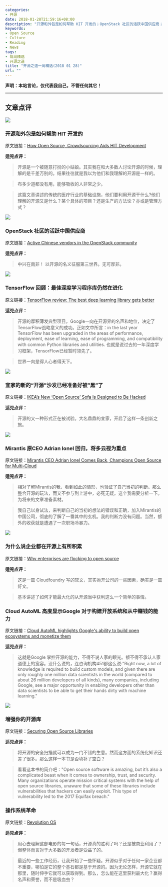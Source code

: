 ```yaml
---
categories:
- 开源
date: 2018-01-28T21:59:16+08:00
description: "开源和外包是如何帮助 HIT 开发的；OpenStack 社区的活跃中国供应商；TensorFlow 回顾：最佳深度学习程序库仍然在进化；宜家的新的“开源”沙发已经准备好被”黑”了；Mirantis 原CEO Adrian Ionel 回归，将多云视为重点；为什么说企业都在开源上有所积累；Cloud AutoML 高度显示Google 对于构建开放系统和从中赚钱的能力；增强你的开源库；操作系统革命"
keywords:
- Open Source
- Culture
- Reading
- News
tags:
- 每周精选
- 开源之道
title: "开源之道一周精选(2018 01 28)"
url: ""
---
```

**声明：本站言论，仅代表我自己，不管任何其它！**

---

## 文章点评

![](https://hitinfrastructure.com/images/site/article_headers/_normal/Android.jpg)

### 开源和外包是如何帮助 HIT 开发的

原文链接：[How Open Source, Crowdsourcing Aids HIT Development](https://hitinfrastructure.com/news/how-open-source-crowdsourcing-aids-hit-development)

**适兕点评：**

> 开源是一个被随意打扮的小姑娘。其实我在和大多数人讨论开源的时候，理解的是千差万别的。结果往往就是我以为他们和我理解的开源是一样的。

> 布多少道都没有用，能够吸收的人非常之少。

> 这篇文章讲述的传统的医疗行业的基础设施，他们要利用开源干什么?他们理解的开源又是什么？某个具体的项目？还是生产的方法论？亦或是管理方式？

![](https://www.itweb.co.za/static/pictures/2018/01/resized/-fs-Fu-Zhen-CTO-ZTE-South-Africa.xl.jpg)

### OpenStack 社区的活跃中国供应商

原文链接：[Active Chinese vendors in the OpenStack community](https://www.itweb.co.za/content/5yONP7EKDm2qXWrb)

**适兕点评：**

> 中兴在南非！ 以开源的名义征服第三世界。无可厚非。

![](https://images.idgesg.net/images/article/2018/01/blockchain_network_machine_learning_neural_network-100745940-large.jpg)

### TensorFlow 回顾：最佳深度学习程序库仍然在进化

原文链接：[TensorFlow review: The best deep learning library gets better](https://www.infoworld.com/article/3250165/machine-learning/tensorflow-review-the-best-deep-learning-library-gets-better.html)

**适兕点评：**

> 开源的厚积薄发典型项目，Google一向在开源界的名声和地位，决定了TensorFlow战略意义的成功。正如文中所言：in the last year TensorFlow has been upgraded in the areas of performance, deployment, ease of learning, ease of programming, and compatibility with common Python libraries and utilities. 也就是说过去的一年深度学习框架，TensorFlow已经暂时领先了。

> 世界一向是得人心者得天下。

![](https://assets.bwbx.io/images/users/iqjWHBFdfxIU/i1GuuU9Py0Eo/v1/1400x-1.jpg)

### 宜家的新的“开源”沙发已经准备好被”黑”了

原文链接：[IKEA’s New ‘Open Source’ Sofa Is Designed to Be Hacked](https://www.bloomberg.com/news/articles/2018-01-23/tom-dixon-s-open-source-ikea-delaktig-sofa-wants-to-be-hacked)

**适兕点评：**

> 开源的又一种形式正在被试验。大名鼎鼎的宜家，开启了这样一条创新之旅。

![](https://res.cloudinary.com/sdxcentral/image/fetch/w_490,h_245,c_lfill,g_auto,f_auto,q_auto,dpr_auto/https://www.sdxcentral.com/wp-content/uploads/2018/01/Mirantis-CEO-Adrian-Ionel-Comes-Back-Champions-Open-Source-for-Multi-Cloud.jpeg)

### Mirantis 原CEO Adrian Ionel 回归，将多云视为重点

原文链接：[Mirantis CEO Adrian Ionel Comes Back, Champions Open Source for Multi-Cloud](https://www.sdxcentral.com/articles/news/mirantis-ceo-adrian-ionel-comes-back-champions-open-source-multi-cloud/2018/01/)

**适兕点评：**

> 相对了解Mirantis的我，看到如此的情形，也验证了自己当初的判断。那么整合开源的玩法，而又不参与到上游中，必死无疑。这个我需要分析一下。为将来的文章准备素材。

> 我自己以身试法，来判断自己的当初的想法的错误和正确，加入Mirantis的中国公司，彻底的了解了一番其中的玄机。我的判断力没有问题。当然，额外的收获就是遭遇了一次职场冷暴力。

![](https://jaxenter.com/wp-content/uploads/2018/01/shutterstock_113228137.jpg)

### 为什么说企业都在开源上有所积累

原文链接：[Why enterprises are flocking to open source](https://jaxenter.com/success-stories-enterprises-flocking-open-source-140776.html)

**适兕点评：**

> 这是一篇 Cloudfoundry 写的软文，其实抛开公司的一些因素，确实是一篇好文。

> 基本讲述了如何才能最大化的从开源当中获利这么一个简单的事情。

### Cloud AutoML 高度显示Google 对于构建开放系统和从中赚钱的能力

原文链接：[Cloud AutoML highlights Google's ability to build open ecosystems and monetize them](https://www.techrepublic.com/article/cloud-automl-highlights-googles-ability-to-build-open-ecosystems-and-monetize-them/)

**适兕点评：**

> 这就是Google 掌控开源的能力，不得不说人家的眼光。额不得不承认人家道德上的宽容。没什么说的，连咨询机构451都这么说:”Right now, a lot of knowledge is required to build custom models, and given there are only roughly one million data scientists in the world (compared to about 26 million developers of all kinds), many companies, including Google, see a major opportunity in enabling developers other than data scientists to be able to get their hands dirty with machine learning."

![](https://www.safaribooksonline.com/library/cover/9781491996980/360h/)

### 增强你的开源库

原文链接：[Securing Open Source Libraries](https://www.safaribooksonline.com/library/view/securing-open-source/9781491996980/?utm_source=oreilly&utm_medium=newsite&utm_campaign=finding-vulnerable-open-source-packages)

**适兕点评：**

> 将开源的安全扫描就可以成为一门不错的生意。然而这方面的系统化知识还差了很多。那么这样一本书是否填补了空白？

> 看看这本书的简介吧："Open source software is amazing, but it’s also a complicated beast when it comes to ownership, trust, and security. Many organizations operate mission critical systems with the help of open source libraries, unaware that some of these libraries include vulnerabilities that hackers can easily exploit. This type of vulnerability led to the 2017 Equifax breach."

### 操作系统革命

原文链接：[Revolution OS](https://www.youtube.com/watch?v=4vW62KqKJ5A)

**适兕点评：**

> 用心去理解这部电影的每一句话，开源真的胜利了吗？还是被商业利用了？但整体而言对于大多数的开发者是受益了的。

> 最近的一些工作经历，让我开始了一些怀疑。开源似乎对于任何一家企业都不重要，哪怕是它的整个基石都是基于开源的。因为无论怎样，开源它就在那里，随时伸手它就可以获取得到。那么，怎么能在这里获利最大化？赢得名声和荣誉，而不是吸血虫？
